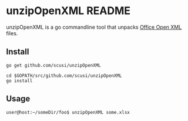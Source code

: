 unzipOpenXML README
===================

unzipOpenXML is a go commandline tool that unpacks [Office Open XML](https://en.wikipedia.org/wiki/Office_Open_XML) files.

Install
-------

```go get github.com/scusi/unzipOpenXML```

```
cd $GOPATH/src/github.com/scusi/unzipOpenXML
go install
```

Usage
-----

```
user@host:~/someDir/foo$ unzipOpenXML some.xlsx
```
